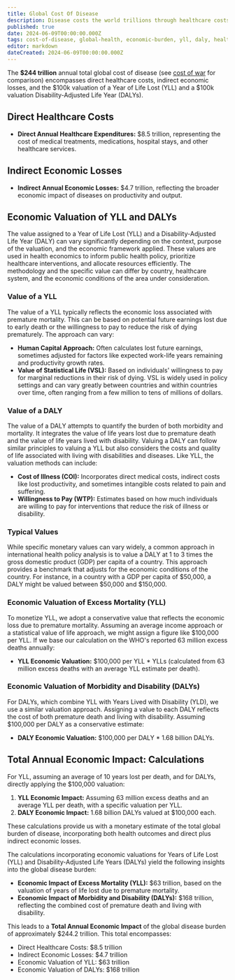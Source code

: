 ```yaml
---
title: Global Cost Of Disease
description: Disease costs the world trillions through healthcare costs, indirect economic losses, and the valuation of YLL and DALYs.
published: true
date: 2024-06-09T00:00:00.000Z
tags: cost-of-disease, global-health, economic-burden, yll, daly, health-economics
editor: markdown
dateCreated: 2024-06-09T00:00:00.000Z
---
```


The **$244 trillion** annual total global cost of disease (see [cost of war](cost-of-war.md) for comparison) encompasses direct healthcare costs, indirect economic losses, and the $100k valuation of a Year of Life Lost (YLL) and a $100k valuation Disability-Adjusted Life Year (DALYs).

## Direct Healthcare Costs

- **Direct Annual Healthcare Expenditures:** $8.5 trillion, representing the cost of medical treatments, medications, hospital stays, and other healthcare services.

## Indirect Economic Losses

- **Indirect Annual Economic Losses:** $4.7 trillion, reflecting the broader economic impact of diseases on productivity and output.

## Economic Valuation of YLL and DALYs

The value assigned to a Year of Life Lost (YLL) and a Disability-Adjusted Life Year (DALY) can vary significantly depending on the context, purpose of the valuation, and the economic framework applied. These values are used in health economics to inform public health policy, prioritize healthcare interventions, and allocate resources efficiently. The methodology and the specific value can differ by country, healthcare system, and the economic conditions of the area under consideration.

### Value of a YLL

The value of a YLL typically reflects the economic loss associated with premature mortality. This can be based on potential future earnings lost due to early death or the willingness to pay to reduce the risk of dying prematurely. The approach can vary:

- **Human Capital Approach:** Often calculates lost future earnings, sometimes adjusted for factors like expected work-life years remaining and productivity growth rates.
- **Value of Statistical Life (VSL):** Based on individuals' willingness to pay for marginal reductions in their risk of dying. VSL is widely used in policy settings and can vary greatly between countries and within countries over time, often ranging from a few million to tens of millions of dollars.

### Value of a DALY

The value of a DALY attempts to quantify the burden of both morbidity and mortality. It integrates the value of life years lost due to premature death and the value of life years lived with disability. Valuing a DALY can follow similar principles to valuing a YLL but also considers the costs and quality of life associated with living with disabilities and diseases. Like YLL, the valuation methods can include:

- **Cost of Illness (COI):** Incorporates direct medical costs, indirect costs like lost productivity, and sometimes intangible costs related to pain and suffering.
- **Willingness to Pay (WTP):** Estimates based on how much individuals are willing to pay for interventions that reduce the risk of illness or disability.

### Typical Values

While specific monetary values can vary widely, a common approach in international health policy analysis is to value a DALY at 1 to 3 times the gross domestic product (GDP) per capita of a country. This approach provides a benchmark that adjusts for the economic conditions of the country. For instance, in a country with a GDP per capita of $50,000, a DALY might be valued between $50,000 and $150,000.

### Economic Valuation of Excess Mortality (YLL)

To monetize YLL, we adopt a conservative value that reflects the economic loss due to premature mortality. Assuming an average income approach or a statistical value of life approach, we might assign a figure like $100,000 per YLL. If we base our calculation on the WHO's reported 63 million excess deaths annually:

- **YLL Economic Valuation:** $100,000 per YLL \* YLLs (calculated from 63 million excess deaths with an average YLL estimate per death).

### Economic Valuation of Morbidity and Disability (DALYs)

For DALYs, which combine YLL with Years Lived with Disability (YLD), we use a similar valuation approach. Assigning a value to each DALY reflects the cost of both premature death and living with disability. Assuming $100,000 per DALY as a conservative estimate:

- **DALY Economic Valuation:** $100,000 per DALY \* 1.68 billion DALYs.

## Total Annual Economic Impact: Calculations

For YLL, assuming an average of 10 years lost per death, and for DALYs, directly applying the $100,000 valuation:

1. **YLL Economic Impact:** Assuming 63 million excess deaths and an average YLL per death, with a specific valuation per YLL.
2. **DALY Economic Impact:** 1.68 billion DALYs valued at $100,000 each.

These calculations provide us with a monetary estimate of the total global burden of disease, incorporating both health outcomes and direct plus indirect economic losses.

The calculations incorporating economic valuations for Years of Life Lost (YLL) and Disability-Adjusted Life Years (DALYs) yield the following insights into the global disease burden:

- **Economic Impact of Excess Mortality (YLL):** $63 trillion, based on the valuation of years of life lost due to premature mortality.
- **Economic Impact of Morbidity and Disability (DALYs):** $168 trillion, reflecting the combined cost of premature death and living with disability.

This leads to a **Total Annual Economic Impact** of the global disease burden of approximately $244.2 trillion. This total encompasses:

- Direct Healthcare Costs: $8.5 trillion
- Indirect Economic Losses: $4.7 trillion
- Economic Valuation of YLL: $63 trillion
- Economic Valuation of DALYs: $168 trillion
